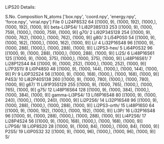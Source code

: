 LiPS20 Details:

S.No.	 Composition	N_atoms	 ['box.npy', 'coord.npy', 'energy.npy', 'force.npy', 'virial.npy'] 	File
0 	Li24P8S32 	 64 	 [(1000, 9), (1000, 192), (1000,), (1000, 192), (1000, 9)] 		 beta-Li3PS4/
1 	Li82P38S133 	 253 	 [(1000, 9), (1000, 759), (1000,), (1000, 759), (1000, 9)] 		 g70/
2 	Li92P34S128 	 254 	 [(1000, 9), (1000, 762), (1000,), (1000, 762), (1000, 9)] 		 g80/
3 	Li54P0S0 	 54 	 [(1000, 9), (1000, 162), (1000,), (1000, 162), (1000, 9)] 		 Li/
4 	Li32P16S48 	 96 	 [(1000, 9), (1000, 288), (1000,), (1000, 288), (1000, 9)] 		 Li2PS3-hex/
5 	Li64P0S32 	 96 	 [(1000, 9), (1000, 288), (1000,), (1000, 288), (1000, 9)] 		 Li2S/
6 	Li48P16S61 	 125 	 [(1000, 9), (1000, 375), (1000,), (1000, 375), (1000, 9)] 		 Li48P16S61/
7 	Li28P12S44 	 84 	 [(1000, 9), (1000, 252), (1000,), (1000, 252), (1000, 9)] 		 Li7P3S11/
8 	Li0P48S0 	 48 	 [(1000, 9), (1000, 144), (1000,), (1000, 144), (1000, 9)] 		 P/
9 	Li0P32S24 	 56 	 [(1000, 9), (1000, 168), (1000,), (1000, 168), (1000, 9)] 		 P4S3/
10 	Li82P40S138 	 260 	 [(1000, 9), (1000, 780), (1000,), (1000, 780), (1000, 9)] 		 g67/
11 	Li91P35S129 	 255 	 [(1000, 9), (1000, 765), (1000,), (1000, 765), (1000, 9)] 		 g75/
12 	Li48P16S64 	 128 	 [(1000, 9), (1000, 384), (1000,), (1000, 384), (1000, 9)] 		 gamma-Li3PS4/
13 	Li16P16S48 	 80 	 [(1000, 9), (1000, 240), (1000,), (1000, 240), (1000, 9)] 		 Li2P2S6/
14 	Li32P16S48 	 96 	 [(1000, 9), (1000, 288), (1000,), (1000, 288), (1000, 9)] 		 Li2PS3-orth/
15 	Li48P16S0 	 64 	 [(1000, 9), (1000, 192), (1000,), (1000, 192), (1000, 9)] 		 Li3P/
16 	Li32P16S48 	 96 	 [(1000, 9), (1000, 288), (1000,), (1000, 288), (1000, 9)] 		 Li4P2S6/
17 	Li28P4S24 	 56 	 [(1000, 9), (1000, 168), (1000,), (1000, 168), (1000, 9)] 		 Li7PS6/
18 	Li0P8S20 	 28 	 [(1000, 9), (1000, 84), (1000,), (1000, 84), (1000, 9)] 		 P2S5/
19 	Li0P0S32 	 32 	 [(1000, 9), (1000, 96), (1000,), (1000, 96), (1000, 9)] 		 S/
